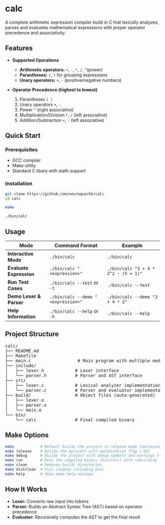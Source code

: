 # calc
A complete arithmetic expression compiler build in C that lexically analyzes, parses and evaluates mathematical expressions with proper operator precedence and associativity.

## Features
- **Supported Operations**
    - **Arithmetic operators:** `+`, `-`, `*`, `/`, `^`(power)
    - **Parantheses:** `(`, `)` for grouping expressions
    - **Unary operators:** `+`, `-` (positive/negative numbers)

- **Operator Precedence (highest to lowest)**
    1. Parantheses `( )`
    2. Unary operators `+`, `-`
    3. Power `^` (right associative)
    4. Multiplication/Division `*`, `/` (left associative)
    5. Addition/Subtraction `+`, `-` (left associative)

## Quick Start
### **Prerequisites**
 - GCC compiler
 - Make utility
 - Standard C libary with math support

### **Installation**
```bash
git clone https://github.com/neuroquarkk/calc
cd calc

make

./bin/calc
```

## Usage
|  Mode                   |  Command Format                      |  Example                           |
| ----------------------- | ---------------------------------- | ------------------------------------ |
| **Interactive Mode**    | `./bin/calc`                       | `./bin/calc`                         |
| **Evaluate Expression** | `./bin/calc "<expression>"`        | `./bin/calc "3 + 4 * 2^2 - (5 + 1)"` |
| **Run Test Cases**      | `./bin/calc --test` or `-t`        | `./bin/calc --test`                  |
| **Demo Lexer & Parser** | `./bin/calc --demo "<expression>"` | `./bin/calc --demo "3 + 4 * 2"`      |
| **Help Information**    | `./bin/calc --help` or `-h`        | `./bin/calc --help`                  |


## Project Structure
<pre>
calc/
├── README.md
├── Makefile
├── main.c                  # Main program with multiple modes
├── include/
│   ├── lexer.h            # Lexer interface
│   └── parser.h           # Parser and AST interface
├── src/
│   ├── lexer.c            # Lexical analyzer implementation
│   └── parser.c           # Parser and evaluator implementation
├── build/                 # Object files (auto-generated)
│   ├── lexer.o
│   ├── parser.o
│   └── main.o
└── bin/
    └── calc               # Final compiled binary
</pre>

## Make Options
```bash
make            # Default builds the project in release mode (optimized)
make release    # Builds the eproject with optimization flag (-O2)
make debug      # Builds the project with debug symbols and warnings (-g -Wall -DDEBUG)
make run        # Runs the compiled binary (bin/calc) with rebuilding
make clean      # Removes build/ directories
make distclean  # Full cleanup including bin/
make help       # Show make help message
```

## How It Works
- **Lexer:** Converts raw input into tokens
- **Parser:** Builds an Abstract Syntax Tree (AST) based on operator precedence
- **Evaluator:** Recursively computes the AST to get the final result
